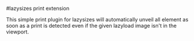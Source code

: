 #lazysizes print extension

This simple print plugin for lazysizes will automatically unveil all element as soon as a print is detected even if the given lazyload image isn't in the viewport. 
